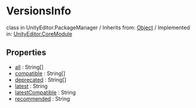 # VersionsInfo
class in UnityEditor.PackageManager
 / Inherits from: <a href="https://docs.unity3d.com/6000.0/Documentation/ScriptReference/Object.html">Object</a> / Implemented in: <a href="https://docs.unity3d.com/6000.0/Documentation/ScriptReference/UnityEditor.CoreModule.html">UnityEditor.CoreModule</a>
## Properties
- <a href="https://docs.unity3d.com/6000.0/Documentation/ScriptReference/VersionsInfo-all.html">all</a> : String[]
- <a href="https://docs.unity3d.com/6000.0/Documentation/ScriptReference/VersionsInfo-compatible.html">compatible</a> : String[]
- <a href="https://docs.unity3d.com/6000.0/Documentation/ScriptReference/VersionsInfo-deprecated.html">deprecated</a> : String[]
- <a href="https://docs.unity3d.com/6000.0/Documentation/ScriptReference/VersionsInfo-latest.html">latest</a> : String
- <a href="https://docs.unity3d.com/6000.0/Documentation/ScriptReference/VersionsInfo-latestCompatible.html">latestCompatible</a> : String
- <a href="https://docs.unity3d.com/6000.0/Documentation/ScriptReference/VersionsInfo-recommended.html">recommended</a> : String
